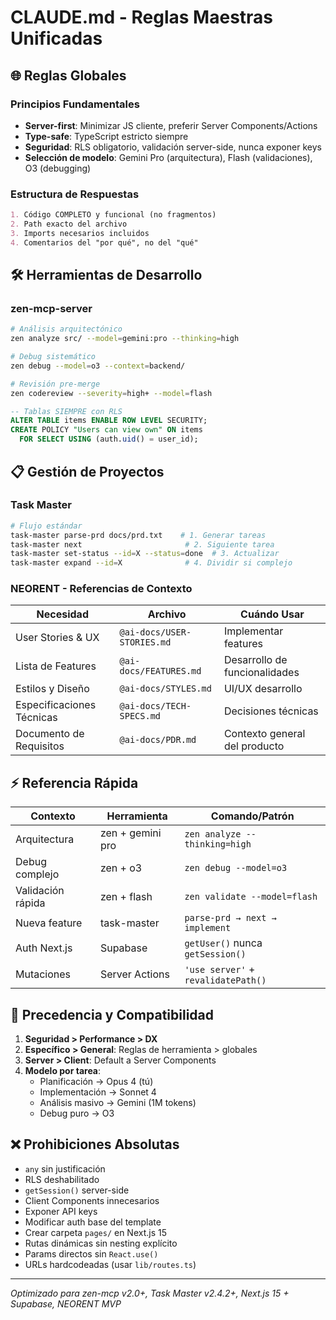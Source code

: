 # CLAUDE.md - Reglas Maestras Unificadas

## 🌐 Reglas Globales

### Principios Fundamentales
- **Server-first**: Minimizar JS cliente, preferir Server Components/Actions
- **Type-safe**: TypeScript estricto siempre
- **Seguridad**: RLS obligatorio, validación server-side, nunca exponer keys
- **Selección de modelo**: Gemini Pro (arquitectura), Flash (validaciones), O3 (debugging)

### Estructura de Respuestas
```markdown
1. Código COMPLETO y funcional (no fragmentos)
2. Path exacto del archivo
3. Imports necesarios incluidos
4. Comentarios del "por qué", no del "qué"
```

## 🛠️ Herramientas de Desarrollo

### zen-mcp-server
```bash
# Análisis arquitectónico
zen analyze src/ --model=gemini:pro --thinking=high

# Debug sistemático
zen debug --model=o3 --context=backend/

# Revisión pre-merge
zen codereview --severity=high+ --model=flash
```


```sql
-- Tablas SIEMPRE con RLS
ALTER TABLE items ENABLE ROW LEVEL SECURITY;
CREATE POLICY "Users can view own" ON items
  FOR SELECT USING (auth.uid() = user_id);
```

## 📋 Gestión de Proyectos

### Task Master
```bash
# Flujo estándar
task-master parse-prd docs/prd.txt    # 1. Generar tareas
task-master next                       # 2. Siguiente tarea
task-master set-status --id=X --status=done  # 3. Actualizar
task-master expand --id=X              # 4. Dividir si complejo
```

### NEORENT - Referencias de Contexto
| Necesidad | Archivo | Cuándo Usar |
|-----------|---------|-------------|
| User Stories & UX | `@ai-docs/USER-STORIES.md` | Implementar features |
| Lista de Features | `@ai-docs/FEATURES.md` | Desarrollo de funcionalidades |
| Estilos y Diseño | `@ai-docs/STYLES.md` | UI/UX desarrollo |
| Especificaciones Técnicas | `@ai-docs/TECH-SPECS.md` | Decisiones técnicas |
| Documento de Requisitos | `@ai-docs/PDR.md` | Contexto general del producto |

## ⚡ Referencia Rápida

| Contexto | Herramienta | Comando/Patrón |
|----------|-------------|----------------|
| Arquitectura | zen + gemini pro | `zen analyze --thinking=high` |
| Debug complejo | zen + o3 | `zen debug --model=o3` |
| Validación rápida | zen + flash | `zen validate --model=flash` |
| Nueva feature | task-master | `parse-prd → next → implement` |
| Auth Next.js | Supabase | `getUser()` nunca `getSession()` |
| Mutaciones | Server Actions | `'use server'` + `revalidatePath()` |

## 🔄 Precedencia y Compatibilidad

1. **Seguridad > Performance > DX**
2. **Específico > General**: Reglas de herramienta > globales
3. **Server > Client**: Default a Server Components
4. **Modelo por tarea**:
   - Planificación → Opus 4 (tú)
   - Implementación → Sonnet 4
   - Análisis masivo → Gemini (1M tokens)
   - Debug puro → O3

## ❌ Prohibiciones Absolutas

- `any` sin justificación
- RLS deshabilitado
- `getSession()` server-side
- Client Components innecesarios
- Exponer API keys
- Modificar auth base del template
- Crear carpeta `pages/` en Next.js 15
- Rutas dinámicas sin nesting explícito
- Params directos sin `React.use()`
- URLs hardcodeadas (usar `lib/routes.ts`)

---
*Optimizado para zen-mcp v2.0+, Task Master v2.4.2+, Next.js 15 + Supabase, NEORENT MVP*
